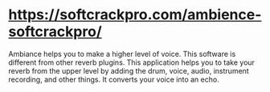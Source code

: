 # https://softcrackpro.com/ambience-softcrackpro/
 Ambiance helps you to make a higher level of voice. This software is different from other reverb plugins. This application helps you to take your reverb from the upper level by adding the drum, voice, audio, instrument recording, and other things. It converts your voice into an echo.
